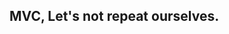 <!--.slide: class="is-empty is-module" -->
<!--.slide: data-background="./img/Repetition.png"-->
<!--.slide: style="color:#2a76dd;"-->

## MVC, Let's not repeat ourselves.

